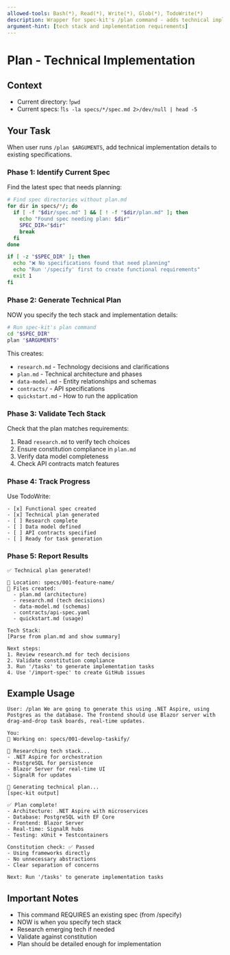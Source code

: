 ```yaml
---
allowed-tools: Bash(*), Read(*), Write(*), Glob(*), TodoWrite(*)
description: Wrapper for spec-kit's /plan command - adds technical implementation details to specs
argument-hint: [tech stack and implementation requirements]
---
```


# Plan - Technical Implementation

## Context
- Current directory: !`pwd`
- Current specs: !`ls -la specs/*/spec.md 2>/dev/null | head -5`

## Your Task

When user runs `/plan $ARGUMENTS`, add technical implementation details to existing specifications.

### Phase 1: Identify Current Spec

Find the latest spec that needs planning:
```bash
# Find spec directories without plan.md
for dir in specs/*/; do
  if [ -f "$dir/spec.md" ] && [ ! -f "$dir/plan.md" ]; then
    echo "Found spec needing plan: $dir"
    SPEC_DIR="$dir"
    break
  fi
done

if [ -z "$SPEC_DIR" ]; then
  echo "❌ No specifications found that need planning"
  echo "Run '/specify' first to create functional requirements"
  exit 1
fi
```

### Phase 2: Generate Technical Plan

NOW you specify the tech stack and implementation details:
```bash
# Run spec-kit's plan command
cd "$SPEC_DIR"
plan "$ARGUMENTS"
```

This creates:
- `research.md` - Technology decisions and clarifications
- `plan.md` - Technical architecture and phases
- `data-model.md` - Entity relationships and schemas
- `contracts/` - API specifications
- `quickstart.md` - How to run the application

### Phase 3: Validate Tech Stack

Check that the plan matches requirements:
1. Read `research.md` to verify tech choices
2. Ensure constitution compliance in `plan.md`
3. Verify data model completeness
4. Check API contracts match features

### Phase 4: Track Progress

Use TodoWrite:
```
- [x] Functional spec created
- [x] Technical plan generated
- [ ] Research complete
- [ ] Data model defined
- [ ] API contracts specified
- [ ] Ready for task generation
```

### Phase 5: Report Results

```
✅ Technical plan generated!

📁 Location: specs/001-feature-name/
📄 Files created:
  - plan.md (architecture)
  - research.md (tech decisions)
  - data-model.md (schemas)
  - contracts/api-spec.yaml
  - quickstart.md (usage)

Tech Stack:
[Parse from plan.md and show summary]

Next steps:
1. Review research.md for tech decisions
2. Validate constitution compliance
3. Run '/tasks' to generate implementation tasks
4. Use '/import-spec' to create GitHub issues
```

## Example Usage

```
User: /plan We are going to generate this using .NET Aspire, using Postgres as the database. The frontend should use Blazor server with drag-and-drop task boards, real-time updates.

You:
📂 Working on: specs/001-develop-taskify/

🔬 Researching tech stack...
- .NET Aspire for orchestration
- PostgreSQL for persistence
- Blazor Server for real-time UI
- SignalR for updates

📝 Generating technical plan...
[spec-kit output]

✅ Plan complete!
- Architecture: .NET Aspire with microservices
- Database: PostgreSQL with EF Core
- Frontend: Blazor Server
- Real-time: SignalR hubs
- Testing: xUnit + Testcontainers

Constitution check: ✅ Passed
- Using frameworks directly
- No unnecessary abstractions
- Clear separation of concerns

Next: Run '/tasks' to generate implementation tasks
```

## Important Notes

- This command REQUIRES an existing spec (from /specify)
- NOW is when you specify tech stack
- Research emerging tech if needed
- Validate against constitution
- Plan should be detailed enough for implementation